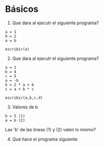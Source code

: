 
# Básicos
1. Que dara al ejecutr el siguiente programa?

```
a = 1
b = 2
a = b

escribir(a)

```

2. Que dara al ejecutr el siguiente programa?

```
a = 2
b = 4
c = 5
a = -b
b = 2 * a + b
c = a + b * c

escribir(a,b,c,d)

```

3. Valores de b

```
b = 5 (1)
a = b (2)
```

Las 'b' de las lineas (1) y (2) valen lo mismo?

4. Qué hace el programa siguiente
```

```